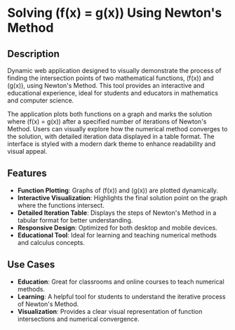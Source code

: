 # Solving \(f(x) = g(x)\) Using Newton's Method

## Description

Dynamic web application designed to visually demonstrate the process of finding the intersection points of two mathematical functions, \(f(x)\) and \(g(x)\), using Newton's Method. This tool provides an interactive and educational experience, ideal for students and educators in mathematics and computer science.

The application plots both functions on a graph and marks the solution where \(f(x) = g(x)\) after a specified number of iterations of Newton's Method. Users can visually explore how the numerical method converges to the solution, with detailed iteration data displayed in a table format. The interface is styled with a modern dark theme to enhance readability and visual appeal.

## Features

- **Function Plotting**: Graphs of \(f(x)\) and \(g(x)\) are plotted dynamically.
- **Interactive Visualization**: Highlights the final solution point on the graph where the functions intersect.
- **Detailed Iteration Table**: Displays the steps of Newton's Method in a tabular format for better understanding.
- **Responsive Design**: Optimized for both desktop and mobile devices.
- **Educational Tool**: Ideal for learning and teaching numerical methods and calculus concepts.

## Use Cases

- **Education**: Great for classrooms and online courses to teach numerical methods.
- **Learning**: A helpful tool for students to understand the iterative process of Newton's Method.
- **Visualization**: Provides a clear visual representation of function intersections and numerical convergence.

